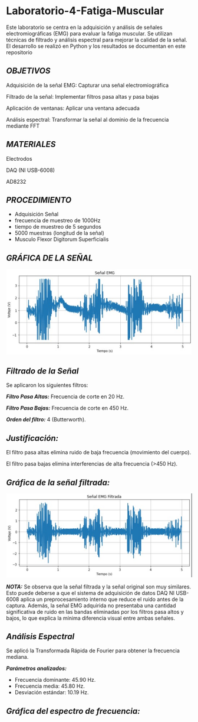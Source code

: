 # Laboratorio-4-Fatiga-Muscular
Este laboratorio se centra en la adquisición y análisis de señales electromiográficas (EMG) para evaluar la fatiga muscular. Se utilizan técnicas de filtrado y análisis espectral para mejorar la calidad de la señal. El desarrollo se realizó en Python y los resultados se documentan en este repositorio

## ***OBJETIVOS***
Adquisición de la señal EMG: Capturar una señal electromiográfica

Filtrado de la señal: Implementar filtros pasa altas y pasa bajas

Aplicación de ventanas: Aplicar una ventana adecuada

Análisis espectral: Transformar la señal al dominio de la frecuencia mediante FFT
## ***MATERIALES***
Electrodos

DAQ (NI USB-6008)

AD8232
## ***PROCEDIMIENTO*** 
- Adquisición Señal
- frecuencia de muestreo de 1000Hz
- tiempo de muestreo de 5 segundos 
- 5000 muestras (longitud de la señal)
- Musculo  Flexor Digitorum Superficialis


## ***GRÁFICA DE LA SEÑAL***

![image](https://github.com/SofiaCardona-05/Laboratorio-4-Fatiga-Muscular/blob/main/WhatsApp%20Image%202025-03-26%20at%2012.23.46%20AM.jpeg)

## ***Filtrado de la Señal***
Se aplicaron los siguientes filtros:

***Filtro Pasa Altas:*** Frecuencia de corte en 20 Hz.

***Filtro Pasa Bajas:*** Frecuencia de corte en 450 Hz.

***Orden del filtro:*** 4 (Butterworth).

## ***Justificación:***
El filtro pasa altas elimina ruido de baja frecuencia (movimiento del cuerpo).

El filtro pasa bajas elimina interferencias de alta frecuencia (>450 Hz).

## ***Gráfica de la señal filtrada:***

![image](https://github.com/SofiaCardona-05/Laboratorio-4-Fatiga-Muscular/blob/main/WhatsApp%20Image%202025-03-26%20at%2012.24.09%20AM.jpeg)

***NOTA:*** Se observa que la señal filtrada y la señal original son muy similares. Esto puede deberse a que el sistema de adquisición de datos DAQ NI USB-6008 aplica un preprocesamiento interno que reduce el ruido antes de la captura. Además, la señal EMG adquirida no presentaba una cantidad significativa de ruido en las bandas eliminadas por los filtros pasa altos y bajos, lo que explica la mínima diferencia visual entre ambas señales.

## ***Análisis Espectral***
Se aplicó la Transformada Rápida de Fourier para obtener la frecuencia mediana.

***Parámetros analizados:***
- Frecuencia dominante: 45.90 Hz.
- Frecuencia media: 45.80 Hz.
- Desviación estándar: 10.19 Hz.
  
## ***Gráfica del espectro de frecuencia:***






